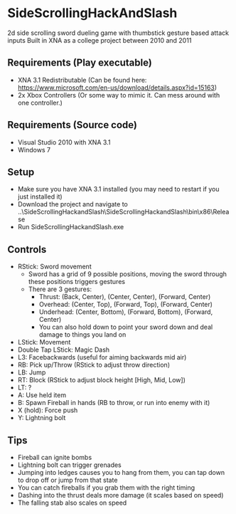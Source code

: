 # SideScrollingHackAndSlash

2d side scrolling sword dueling game with thumbstick gesture based attack inputs
Built in XNA as a college project between 2010 and 2011

## Requirements (Play executable)

- XNA 3.1 Redistributable (Can be found here: https://www.microsoft.com/en-us/download/details.aspx?id=15163)
- 2x Xbox Controllers (Or some way to mimic it. Can mess around with one controller.)

## Requirements (Source code)

- Visual Studio 2010 with XNA 3.1
- Windows 7

## Setup

- Make sure you have XNA 3.1 installed (you may need to restart if you just installed it)
- Download the project and navigate to ..\SideScrollingHackandSlash\SideScrollingHackandSlash\bin\x86\Release
- Run SideScrollingHackandSlash.exe

## Controls

- RStick: Sword movement
  - Sword has a grid of 9 possible positions, moving the sword through these positions triggers gestures
  - There are 3 gestures:
    - Thrust: (Back, Center), (Center, Center), (Forward, Center)
    - Overhead: (Center, Top), (Forward, Top), (Forward, Center)
    - Underhead: (Center, Bottom), (Forward, Bottom), (Forward, Center)
    - You can also hold down to point your sword down and deal damage to things you land on
- LStick: Movement
- Double Tap LStick: Magic Dash
- L3: Facebackwards (useful for aiming backwards mid air)
- RB: Pick up/Throw (RStick to adjust throw direction)
- LB: Jump
- RT: Block (RStick to adjust block height [High, Mid, Low])
- LT: ?
- A: Use held item
- B: Spawn Fireball in hands (RB to throw, or run into enemy with it)
- X (hold): Force push
- Y: Lightning bolt

## Tips

- Fireball can ignite bombs
- Lightning bolt can trigger grenades
- Jumping into ledges causes you to hang from them, you can tap down to drop off or jump from that state
- You can catch fireballs if you grab them with the right timing
- Dashing into the thrust deals more damage (it scales based on speed)
- The falling stab also scales on speed
